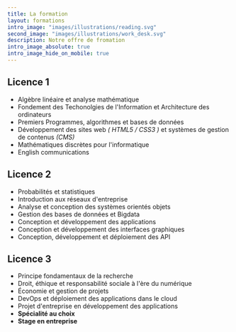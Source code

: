 ```yaml
---
title: La formation
layout: formations
intro_image: "images/illustrations/reading.svg"
second_image: "images/illustrations/work_desk.svg"
description: Notre offre de fromation
intro_image_absolute: true
intro_image_hide_on_mobile: true
---
```



Licence 1
---------------------------------------------------

- Algèbre linéaire et analyse mathématique
- Fondement des Techonolgies de l'Information et Architecture des ordinateurs
- Premiers Programmes, algorithmes et bases de données
- Développement des sites web _( HTML5 / CSS3 )_ et systèmes de gestion de contenus _(CMS)_
- Mathématiques discrètes pour l'informatique
- English communications

Licence 2
---------------------------------------------------
- Probabilités et statistiques
- Introduction aux réseaux d'entreprise
- Analyse et conception des systèmes orientés objets
- Gestion des bases de données et Bigdata
- Conception et développement des applications
- Conception et développement des interfaces graphiques
- Conception, développement et déploiement des API


Licence 3
---------------------------------------------------
- Principe fondamentaux de la recherche
- Droit, éthique et responsabilité sociale à l'ère du numérique
- Économie et gestion de projets
- DevOps et déploiement des applications dans le cloud
- Projet d'entreprise en développement des applications
- **Spécialité au choix**
- **Stage en entreprise**